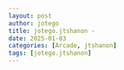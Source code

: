 ```yaml
---
layout: post
author: jotego
title: jotego.jtshanon - 
date: 2025-01-03
categories: [Arcade, jtshanon]
tags: [jotego.jtshanon]
---
```


